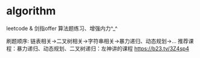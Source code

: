 # algorithm
leetcode & 剑指offer 算法题练习、增强内力^_^
 
刷题顺序: 链表相关->二叉树相关->字符串相关->暴力递归、动态规划->...
推荐课程：暴力递归、动态规划、二叉树递归：左神讲的课程 https://b23.tv/3Z4sp4
